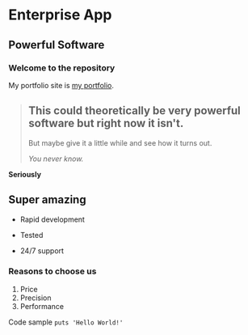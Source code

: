 Enterprise App
==============


Powerful Software
-----------------

### Welcome to the repository

My portfolio site is [my portfolio](https://www.linkedin.com/in/rayamable/).

> ## This could theoretically be very powerful software but right now it isn't. 
>
> But maybe give it a little while and see how it turns out. 
>
> *You never know.*

**Seriously**

## Super amazing

+ Rapid development
- Tested
* 24/7 support

### Reasons to choose us
1. Price
2. Precision
3. Performance

Code sample
`puts 'Hello World!'`

